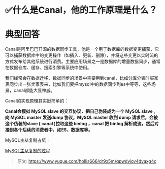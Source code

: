 # ✅什么是Canal，他的工作原理是什么？


# 典型回答

Canal是阿里巴巴开源的数据同步工具，他是一个用于数据库的数据变更捕获，它可以捕获数据库中的变更操作（如插入、更新、删除），并将这些变更以实时流的方式发布给其他系统进行消费。主要应用场景之一是数据库的增量数据同步，通常在数据仓库、缓存、搜索引擎等系统中使用。

我们经常会在数据迁移、数据同步的场景中需要用到canal，比如分库分表时买家表同步出一张卖家表来，比如我们要把mysql中的数据同步到es中等等，这些场景，canal都能大显神威。

Canal的实现原理其实挺简单的：

**Canal会模拟 MySQL slave 的交互协议，把自己伪装成为一个 MySQL slave ，向 MySQL master 发送dump 协议，MySQL master 收到 dump 请求后，会被这个伪装的slave ( canal )拉取这些 binlog ，canal 把 binlog 解析成流，然后对接到各个后续的消费者中，如ES、数据库等。**

MySQL主从复制占坑：

[MySQL主从复制的过程](https://www.yuque.com/hollis666/dr9x5m/hoi4ql?view=doc_embed)


> 原文: <https://www.yuque.com/hollis666/dr9x5m/qpwdviov4dvaxg4c>